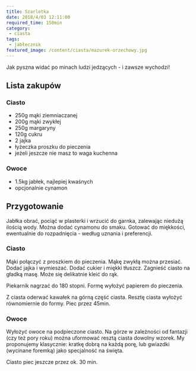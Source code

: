 ```yaml
---
title: Szarlotka
date: 2018/4/03 12:11:00
required_time: 150min
category:
 - ciasta
tags:
 - jabłecznik
featured_image: /content/ciasta/mazurek-orzechowy.jpg
---
```


Jak pyszna widać po minach ludzi jedzących - i zawsze wychodzi!

<!-- more -->

## Lista zakupów

### Ciasto
- 250g mąki ziemniaczanej
- 200g mąki zwykłej
- 250g margaryny
- 120g cukru
- 2 jajka
- łyżeczka proszku do pieczenia
- jeżeli jeszcze nie masz to waga kuchenna

### Owoce
- 1.5kg jabłek, najlepiej kwaśnych
- opcjonalnie cynamon

## Przygotowanie

Jabłka obrać, pociąć w plasterki i wrzucić do garnka, zalewając niedużą ilością wody. Można dodać cynamonu do smaku.
Gotować do miękkości, ewentualnie do rozpadnięcia - według uznania i preferencji.

### Ciasto

Mąki połączyć z proszkiem do pieczenia. Mąkę zwykłą można przesiać. Dodać jajka i wymieszać.
Dodać cukier i miękki tłuszcz. Zagnieść ciasto na gładką masę. Może się delikatnie kleić do rąk.

Piekarnik nagrzać do 180 stopni.
Formę wyłożyć papierem do pieczenia.

Z ciasta oderwać kawałek na górną część ciasta. Resztę ciasta wyłożyć równomiernie do formy.
Piec przez 45min.

### Owoce

Wyłożyć owoce na podpieczone ciasto.
Na górze w zależności od fantazji (czy też pory roku) można uformować resztą ciasta dowolny wzorek.
My proponujemy klasycznie: kratkę dobrą na każdą porę, lub gwiazdki (wycinane foremką) jako specjalność na święta.

Ciasto piec jeszcze przez ok. 30 min.
